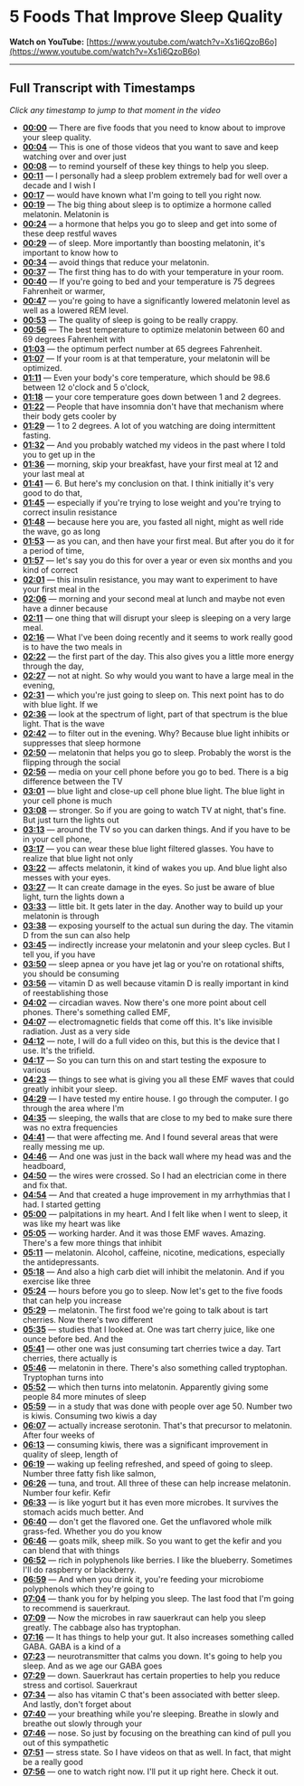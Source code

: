 # 5 Foods That Improve Sleep Quality

**Watch on YouTube:** [https://www.youtube.com/watch?v=Xs1i6QzoB6o](https://www.youtube.com/watch?v=Xs1i6QzoB6o)

---

## Full Transcript with Timestamps

*Click any timestamp to jump to that moment in the video*

- **[00:00](https://www.youtube.com/watch?v=Xs1i6QzoB6o&t=0s)** — There are five foods that you need to know about to improve your sleep quality.
- **[00:04](https://www.youtube.com/watch?v=Xs1i6QzoB6o&t=4s)** — This is one of those videos that you want to save and keep watching over and over just
- **[00:08](https://www.youtube.com/watch?v=Xs1i6QzoB6o&t=8s)** — to remind yourself of these key things to help you sleep.
- **[00:11](https://www.youtube.com/watch?v=Xs1i6QzoB6o&t=11s)** — I personally had a sleep problem extremely bad for well over a decade and I wish I
- **[00:17](https://www.youtube.com/watch?v=Xs1i6QzoB6o&t=17s)** — would have known what I'm going to tell you right now.
- **[00:19](https://www.youtube.com/watch?v=Xs1i6QzoB6o&t=19s)** — The big thing about sleep is to optimize a hormone called melatonin. Melatonin is
- **[00:24](https://www.youtube.com/watch?v=Xs1i6QzoB6o&t=24s)** — a hormone that helps you go to sleep and get into some of these deep restful waves
- **[00:29](https://www.youtube.com/watch?v=Xs1i6QzoB6o&t=29s)** — of sleep. More importantly than boosting melatonin, it's important to know how to
- **[00:34](https://www.youtube.com/watch?v=Xs1i6QzoB6o&t=34s)** — avoid things that reduce your melatonin.
- **[00:37](https://www.youtube.com/watch?v=Xs1i6QzoB6o&t=37s)** — The first thing has to do with your temperature in your room.
- **[00:40](https://www.youtube.com/watch?v=Xs1i6QzoB6o&t=40s)** — If you're going to bed and your temperature is 75 degrees Fahrenheit or warmer,
- **[00:47](https://www.youtube.com/watch?v=Xs1i6QzoB6o&t=47s)** — you're going to have a significantly lowered melatonin level as well as a lowered REM level.
- **[00:53](https://www.youtube.com/watch?v=Xs1i6QzoB6o&t=53s)** — The quality of sleep is going to be really crappy.
- **[00:56](https://www.youtube.com/watch?v=Xs1i6QzoB6o&t=56s)** — The best temperature to optimize melatonin between 60 and 69 degrees Fahrenheit with
- **[01:03](https://www.youtube.com/watch?v=Xs1i6QzoB6o&t=63s)** — the optimum perfect number at 65 degrees Fahrenheit.
- **[01:07](https://www.youtube.com/watch?v=Xs1i6QzoB6o&t=67s)** — If your room is at that temperature, your melatonin will be optimized.
- **[01:11](https://www.youtube.com/watch?v=Xs1i6QzoB6o&t=71s)** — Even your body's core temperature, which should be 98.6 between 12 o'clock and 5 o'clock,
- **[01:18](https://www.youtube.com/watch?v=Xs1i6QzoB6o&t=78s)** — your core temperature goes down between 1 and 2 degrees.
- **[01:22](https://www.youtube.com/watch?v=Xs1i6QzoB6o&t=82s)** — People that have insomnia don't have that mechanism where their body gets cooler by
- **[01:29](https://www.youtube.com/watch?v=Xs1i6QzoB6o&t=89s)** — 1 to 2 degrees. A lot of you watching are doing intermittent fasting.
- **[01:32](https://www.youtube.com/watch?v=Xs1i6QzoB6o&t=92s)** — And you probably watched my videos in the past where I told you to get up in the
- **[01:36](https://www.youtube.com/watch?v=Xs1i6QzoB6o&t=96s)** — morning, skip your breakfast, have your first meal at 12 and your last meal at
- **[01:41](https://www.youtube.com/watch?v=Xs1i6QzoB6o&t=101s)** — 6. But here's my conclusion on that. I think initially it's very good to do that,
- **[01:45](https://www.youtube.com/watch?v=Xs1i6QzoB6o&t=105s)** — especially if you're trying to lose weight and you're trying to correct insulin resistance
- **[01:48](https://www.youtube.com/watch?v=Xs1i6QzoB6o&t=108s)** — because here you are, you fasted all night, might as well ride the wave, go as long
- **[01:53](https://www.youtube.com/watch?v=Xs1i6QzoB6o&t=113s)** — as you can, and then have your first meal. But after you do it for a period of time,
- **[01:57](https://www.youtube.com/watch?v=Xs1i6QzoB6o&t=117s)** — let's say you do this for over a year or even six months and you kind of correct
- **[02:01](https://www.youtube.com/watch?v=Xs1i6QzoB6o&t=121s)** — this insulin resistance, you may want to experiment to have your first meal in the
- **[02:06](https://www.youtube.com/watch?v=Xs1i6QzoB6o&t=126s)** — morning and your second meal at lunch and maybe not even have a dinner because
- **[02:11](https://www.youtube.com/watch?v=Xs1i6QzoB6o&t=131s)** — one thing that will disrupt your sleep is sleeping on a very large meal.
- **[02:16](https://www.youtube.com/watch?v=Xs1i6QzoB6o&t=136s)** — What I've been doing recently and it seems to work really good is to have the two meals in
- **[02:22](https://www.youtube.com/watch?v=Xs1i6QzoB6o&t=142s)** — the first part of the day. This also gives you a little more energy through the day,
- **[02:27](https://www.youtube.com/watch?v=Xs1i6QzoB6o&t=147s)** — not at night. So why would you want to have a large meal in the evening,
- **[02:31](https://www.youtube.com/watch?v=Xs1i6QzoB6o&t=151s)** — which you're just going to sleep on. This next point has to do with blue light. If we
- **[02:36](https://www.youtube.com/watch?v=Xs1i6QzoB6o&t=156s)** — look at the spectrum of light, part of that spectrum is the blue light. That is the wave
- **[02:42](https://www.youtube.com/watch?v=Xs1i6QzoB6o&t=162s)** — to filter out in the evening. Why? Because blue light inhibits or suppresses that sleep hormone
- **[02:50](https://www.youtube.com/watch?v=Xs1i6QzoB6o&t=170s)** — melatonin that helps you go to sleep. Probably the worst is the flipping through the social
- **[02:56](https://www.youtube.com/watch?v=Xs1i6QzoB6o&t=176s)** — media on your cell phone before you go to bed. There is a big difference between the TV
- **[03:01](https://www.youtube.com/watch?v=Xs1i6QzoB6o&t=181s)** — blue light and close-up cell phone blue light. The blue light in your cell phone is much
- **[03:08](https://www.youtube.com/watch?v=Xs1i6QzoB6o&t=188s)** — stronger. So if you are going to watch TV at night, that's fine. But just turn the lights out
- **[03:13](https://www.youtube.com/watch?v=Xs1i6QzoB6o&t=193s)** — around the TV so you can darken things. And if you have to be in your cell phone,
- **[03:17](https://www.youtube.com/watch?v=Xs1i6QzoB6o&t=197s)** — you can wear these blue light filtered glasses. You have to realize that blue light not only
- **[03:22](https://www.youtube.com/watch?v=Xs1i6QzoB6o&t=202s)** — affects melatonin, it kind of wakes you up. And blue light also messes with your eyes.
- **[03:27](https://www.youtube.com/watch?v=Xs1i6QzoB6o&t=207s)** — It can create damage in the eyes. So just be aware of blue light, turn the lights down a
- **[03:33](https://www.youtube.com/watch?v=Xs1i6QzoB6o&t=213s)** — little bit. It gets later in the day. Another way to build up your melatonin is through
- **[03:38](https://www.youtube.com/watch?v=Xs1i6QzoB6o&t=218s)** — exposing yourself to the actual sun during the day. The vitamin D from the sun can also help
- **[03:45](https://www.youtube.com/watch?v=Xs1i6QzoB6o&t=225s)** — indirectly increase your melatonin and your sleep cycles. But I tell you, if you have
- **[03:50](https://www.youtube.com/watch?v=Xs1i6QzoB6o&t=230s)** — sleep apnea or you have jet lag or you're on rotational shifts, you should be consuming
- **[03:56](https://www.youtube.com/watch?v=Xs1i6QzoB6o&t=236s)** — vitamin D as well because vitamin D is really important in kind of reestablishing those
- **[04:02](https://www.youtube.com/watch?v=Xs1i6QzoB6o&t=242s)** — circadian waves. Now there's one more point about cell phones. There's something called EMF,
- **[04:07](https://www.youtube.com/watch?v=Xs1i6QzoB6o&t=247s)** — electromagnetic fields that come off this. It's like invisible radiation. Just as a very side
- **[04:12](https://www.youtube.com/watch?v=Xs1i6QzoB6o&t=252s)** — note, I will do a full video on this, but this is the device that I use. It's the trifield.
- **[04:17](https://www.youtube.com/watch?v=Xs1i6QzoB6o&t=257s)** — So you can turn this on and start testing the exposure to various
- **[04:23](https://www.youtube.com/watch?v=Xs1i6QzoB6o&t=263s)** — things to see what is giving you all these EMF waves that could greatly inhibit your sleep.
- **[04:29](https://www.youtube.com/watch?v=Xs1i6QzoB6o&t=269s)** — I have tested my entire house. I go through the computer. I go through the area where I'm
- **[04:35](https://www.youtube.com/watch?v=Xs1i6QzoB6o&t=275s)** — sleeping, the walls that are close to my bed to make sure there was no extra frequencies
- **[04:41](https://www.youtube.com/watch?v=Xs1i6QzoB6o&t=281s)** — that were affecting me. And I found several areas that were really messing me up.
- **[04:46](https://www.youtube.com/watch?v=Xs1i6QzoB6o&t=286s)** — And one was just in the back wall where my head was and the headboard,
- **[04:50](https://www.youtube.com/watch?v=Xs1i6QzoB6o&t=290s)** — the wires were crossed. So I had an electrician come in there and fix that.
- **[04:54](https://www.youtube.com/watch?v=Xs1i6QzoB6o&t=294s)** — And that created a huge improvement in my arrhythmias that I had. I started getting
- **[05:00](https://www.youtube.com/watch?v=Xs1i6QzoB6o&t=300s)** — palpitations in my heart. And I felt like when I went to sleep, it was like my heart was like
- **[05:05](https://www.youtube.com/watch?v=Xs1i6QzoB6o&t=305s)** — working harder. And it was those EMF waves. Amazing. There's a few more things that inhibit
- **[05:11](https://www.youtube.com/watch?v=Xs1i6QzoB6o&t=311s)** — melatonin. Alcohol, caffeine, nicotine, medications, especially the antidepressants.
- **[05:18](https://www.youtube.com/watch?v=Xs1i6QzoB6o&t=318s)** — And also a high carb diet will inhibit the melatonin. And if you exercise like three
- **[05:24](https://www.youtube.com/watch?v=Xs1i6QzoB6o&t=324s)** — hours before you go to sleep. Now let's get to the five foods that can help you increase
- **[05:29](https://www.youtube.com/watch?v=Xs1i6QzoB6o&t=329s)** — melatonin. The first food we're going to talk about is tart cherries. Now there's two different
- **[05:35](https://www.youtube.com/watch?v=Xs1i6QzoB6o&t=335s)** — studies that I looked at. One was tart cherry juice, like one ounce before bed. And the
- **[05:41](https://www.youtube.com/watch?v=Xs1i6QzoB6o&t=341s)** — other one was just consuming tart cherries twice a day. Tart cherries, there actually is
- **[05:46](https://www.youtube.com/watch?v=Xs1i6QzoB6o&t=346s)** — melatonin in there. There's also something called tryptophan. Tryptophan turns into
- **[05:52](https://www.youtube.com/watch?v=Xs1i6QzoB6o&t=352s)** — which then turns into melatonin. Apparently giving some people 84 more minutes of sleep
- **[05:59](https://www.youtube.com/watch?v=Xs1i6QzoB6o&t=359s)** — in a study that was done with people over age 50. Number two is kiwis. Consuming two kiwis a day
- **[06:07](https://www.youtube.com/watch?v=Xs1i6QzoB6o&t=367s)** — actually increase serotonin. That's that precursor to melatonin. After four weeks of
- **[06:13](https://www.youtube.com/watch?v=Xs1i6QzoB6o&t=373s)** — consuming kiwis, there was a significant improvement in quality of sleep, length of
- **[06:19](https://www.youtube.com/watch?v=Xs1i6QzoB6o&t=379s)** — waking up feeling refreshed, and speed of going to sleep. Number three fatty fish like salmon,
- **[06:26](https://www.youtube.com/watch?v=Xs1i6QzoB6o&t=386s)** — tuna, and trout. All three of these can help increase melatonin. Number four kefir. Kefir
- **[06:33](https://www.youtube.com/watch?v=Xs1i6QzoB6o&t=393s)** — is like yogurt but it has even more microbes. It survives the stomach acids much better. And
- **[06:40](https://www.youtube.com/watch?v=Xs1i6QzoB6o&t=400s)** — don't get the flavored one. Get the unflavored whole milk grass-fed. Whether you do you know
- **[06:46](https://www.youtube.com/watch?v=Xs1i6QzoB6o&t=406s)** — goats milk, sheep milk. So you want to get the kefir and you can blend that with things
- **[06:52](https://www.youtube.com/watch?v=Xs1i6QzoB6o&t=412s)** — rich in polyphenols like berries. I like the blueberry. Sometimes I'll do raspberry or blackberry.
- **[06:59](https://www.youtube.com/watch?v=Xs1i6QzoB6o&t=419s)** — And when you drink it, you're feeding your microbiome polyphenols which they're going to
- **[07:04](https://www.youtube.com/watch?v=Xs1i6QzoB6o&t=424s)** — thank you for by helping you sleep. The last food that I'm going to recommend is sauerkraut.
- **[07:09](https://www.youtube.com/watch?v=Xs1i6QzoB6o&t=429s)** — Now the microbes in raw sauerkraut can help you sleep greatly. The cabbage also has tryptophan.
- **[07:16](https://www.youtube.com/watch?v=Xs1i6QzoB6o&t=436s)** — It has things to help your gut. It also increases something called GABA. GABA is a kind of a
- **[07:23](https://www.youtube.com/watch?v=Xs1i6QzoB6o&t=443s)** — neurotransmitter that calms you down. It's going to help you sleep. And as we age our GABA goes
- **[07:29](https://www.youtube.com/watch?v=Xs1i6QzoB6o&t=449s)** — down. Sauerkraut has certain properties to help you reduce stress and cortisol. Sauerkraut
- **[07:34](https://www.youtube.com/watch?v=Xs1i6QzoB6o&t=454s)** — also has vitamin C that's been associated with better sleep. And lastly, don't forget about
- **[07:40](https://www.youtube.com/watch?v=Xs1i6QzoB6o&t=460s)** — your breathing while you're sleeping. Breathe in slowly and breathe out slowly through your
- **[07:46](https://www.youtube.com/watch?v=Xs1i6QzoB6o&t=466s)** — nose. So just by focusing on the breathing can kind of pull you out of this sympathetic
- **[07:51](https://www.youtube.com/watch?v=Xs1i6QzoB6o&t=471s)** — stress state. So I have videos on that as well. In fact, that might be a really good
- **[07:56](https://www.youtube.com/watch?v=Xs1i6QzoB6o&t=476s)** — one to watch right now. I'll put it up right here. Check it out.
